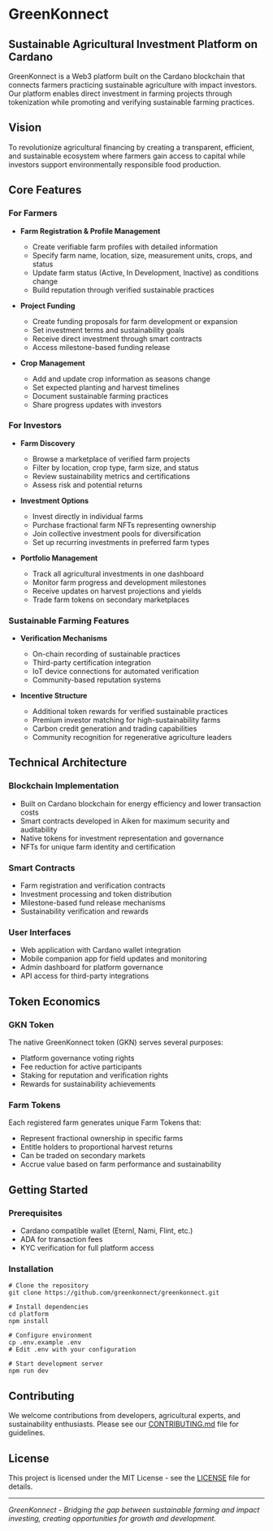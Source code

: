 # GreenKonnect

## Sustainable Agricultural Investment Platform on Cardano

GreenKonnect is a Web3 platform built on the Cardano blockchain that connects farmers practicing sustainable agriculture with impact investors. Our platform enables direct investment in farming projects through tokenization while promoting and verifying sustainable farming practices.

## Vision

To revolutionize agricultural financing by creating a transparent, efficient, and sustainable ecosystem where farmers gain access to capital while investors support environmentally responsible food production.

## Core Features

### For Farmers

- **Farm Registration & Profile Management**

  - Create verifiable farm profiles with detailed information
  - Specify farm name, location, size, measurement units, crops, and status
  - Update farm status (Active, In Development, Inactive) as conditions change
  - Build reputation through verified sustainable practices

- **Project Funding**

  - Create funding proposals for farm development or expansion
  - Set investment terms and sustainability goals
  - Receive direct investment through smart contracts
  - Access milestone-based funding release

- **Crop Management**
  - Add and update crop information as seasons change
  - Set expected planting and harvest timelines
  - Document sustainable farming practices
  - Share progress updates with investors

### For Investors

- **Farm Discovery**

  - Browse a marketplace of verified farm projects
  - Filter by location, crop type, farm size, and status
  - Review sustainability metrics and certifications
  - Assess risk and potential returns

- **Investment Options**

  - Invest directly in individual farms
  - Purchase fractional farm NFTs representing ownership
  - Join collective investment pools for diversification
  - Set up recurring investments in preferred farm types

- **Portfolio Management**
  - Track all agricultural investments in one dashboard
  - Monitor farm progress and development milestones
  - Receive updates on harvest projections and yields
  - Trade farm tokens on secondary marketplaces

### Sustainable Farming Features

- **Verification Mechanisms**

  - On-chain recording of sustainable practices
  - Third-party certification integration
  - IoT device connections for automated verification
  - Community-based reputation systems

- **Incentive Structure**
  - Additional token rewards for verified sustainable practices
  - Premium investor matching for high-sustainability farms
  - Carbon credit generation and trading capabilities
  - Community recognition for regenerative agriculture leaders

## Technical Architecture

### Blockchain Implementation

- Built on Cardano blockchain for energy efficiency and lower transaction costs
- Smart contracts developed in Aiken for maximum security and auditability
- Native tokens for investment representation and governance
- NFTs for unique farm identity and certification

### Smart Contracts

- Farm registration and verification contracts
- Investment processing and token distribution
- Milestone-based fund release mechanisms
- Sustainability verification and rewards

### User Interfaces

- Web application with Cardano wallet integration
- Mobile companion app for field updates and monitoring
- Admin dashboard for platform governance
- API access for third-party integrations

## Token Economics

### GKN Token

The native GreenKonnect token (GKN) serves several purposes:

- Platform governance voting rights
- Fee reduction for active participants
- Staking for reputation and verification rights
- Rewards for sustainability achievements

### Farm Tokens

Each registered farm generates unique Farm Tokens that:

- Represent fractional ownership in specific farms
- Entitle holders to proportional harvest returns
- Can be traded on secondary markets
- Accrue value based on farm performance and sustainability

## Getting Started

### Prerequisites

- Cardano compatible wallet (Eternl, Nami, Flint, etc.)
- ADA for transaction fees
- KYC verification for full platform access

### Installation

```
# Clone the repository
git clone https://github.com/greenkonnect/greenkonnect.git

# Install dependencies
cd platform
npm install

# Configure environment
cp .env.example .env
# Edit .env with your configuration

# Start development server
npm run dev
```

## Contributing

We welcome contributions from developers, agricultural experts, and sustainability enthusiasts. Please see our [CONTRIBUTING.md](CONTRIBUTING.md) file for guidelines.

## License

This project is licensed under the MIT License - see the [LICENSE](LICENSE) file for details.

---

_GreenKonnect - Bridging the gap between sustainable farming and impact investing, creating opportunities for growth and development._
